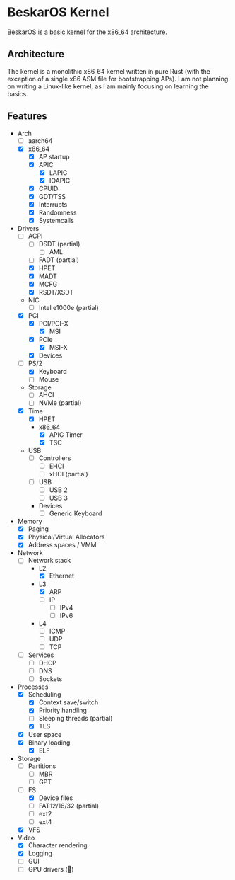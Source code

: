 # BeskarOS Kernel

BeskarOS is a basic kernel for the x86_64 architecture.

## Architecture

The kernel is a monolithic x86_64 kernel written in pure Rust (with the exception of a single x86 ASM file for bootstrapping APs).
I am not planning on writing a Linux-like kernel, as I am mainly focusing on learning the basics.

## Features

- Arch
    - [ ] aarch64
    - [X] x86_64
        - [x] AP startup
        - [X] APIC
            - [x] LAPIC
            - [X] IOAPIC
        - [X] CPUID
        - [x] GDT/TSS
        - [x] Interrupts
        - [x] Randomness
        - [x] Systemcalls
- Drivers
    - [ ] ACPI
        - [ ] DSDT (partial)
            - [ ] AML
        - [ ] FADT (partial)
        - [x] HPET
        - [x] MADT
        - [x] MCFG
        - [x] RSDT/XSDT
    - NIC
        - [ ] Intel e1000e (partial)
    - [X] PCI
        - [X] PCI/PCI-X
            - [X] MSI
        - [X] PCIe
            - [X] MSI-X
        - [x] Devices
    - [ ] PS/2
        - [X] Keyboard
        - [ ] Mouse
    - Storage
        - [ ] AHCI
        - [ ] NVMe (partial)
    - [x] Time
        - [x] HPET
        - x86_64
            - [x] APIC Timer
            - [x] TSC
    - USB
        - [ ] Controllers
            - [ ] EHCI
            - [ ] xHCI (partial)
        - [ ] USB
            - [ ] USB 2
            - [ ] USB 3
        - Devices
            - [ ] Generic Keyboard
- Memory
    - [x] Paging
    - [x] Physical/Virtual Allocators
    - [x] Address spaces / VMM
- Network
    - [ ] Network stack
        - L2
            - [X] Ethernet
        - L3
            - [X] ARP
            - [ ] IP
                - [ ] IPv4
                - [ ] IPv6
        - L4
            - [ ] ICMP
            - [ ] UDP
            - [ ] TCP
    - [ ] Services
        - [ ] DHCP
        - [ ] DNS
        - [ ] Sockets
- Processes
    - [x] Scheduling
        - [X] Context save/switch
        - [X] Priority handling
        - [ ] Sleeping threads (partial)
        - [X] TLS
    - [X] User space
    - [X] Binary loading
        - [X] ELF
- Storage
    - [ ] Partitions
        - [ ] MBR
        - [ ] GPT
    - [ ] FS
        - [X] Device files
        - [ ] FAT12/16/32 (partial)
        - [ ] ext2
        - [ ] ext4
    - [X] VFS
- Video
    - [x] Character rendering
    - [x] Logging
    - [ ] GUI
    - [ ] GPU drivers (🤠)
